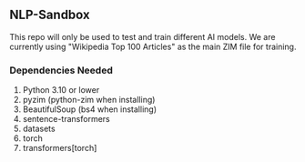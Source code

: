## NLP-Sandbox
This repo will only be used to test and train different AI models. We are currently using "Wikipedia Top 100 Articles" as
the main ZIM file for training. 
### Dependencies Needed
1. Python 3.10 or lower
2. pyzim (python-zim when installing)
3. BeautifulSoup (bs4 when installing)
4. sentence-transformers
5. datasets
6. torch
7. transformers[torch]